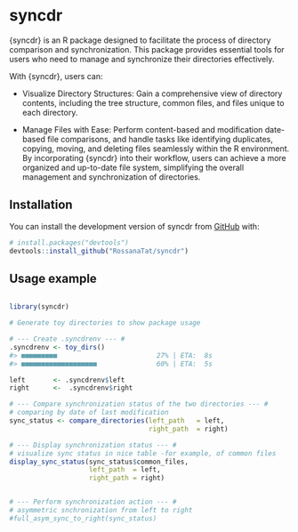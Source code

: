 
<!-- README.md is generated from README.Rmd. Please edit that file -->

# syncdr

<!-- badges: start -->
<!-- badges: end -->

{syncdr} is an R package designed to facilitate the process of directory
comparison and synchronization. This package provides essential tools
for users who need to manage and synchronize their directories
effectively.

With {syncdr}, users can:

- Visualize Directory Structures: Gain a comprehensive view of directory
  contents, including the tree structure, common files, and files unique
  to each directory.

- Manage Files with Ease: Perform content-based and modification
  date-based file comparisons, and handle tasks like identifying
  duplicates, copying, moving, and deleting files seamlessly within the
  R environment. By incorporating {syncdr} into their workflow, users
  can achieve a more organized and up-to-date file system, simplifying
  the overall management and synchronization of directories.

## Installation

You can install the development version of syncdr from
[GitHub](https://github.com/) with:

``` r
# install.packages("devtools")
devtools::install_github("RossanaTat/syncdr")
```

## Usage example

``` r

library(syncdr)

# Generate toy directories to show package usage

# --- Create .syncdrenv --- #
.syncdrenv <- toy_dirs()
#> ■■■■■■■■■                         27% | ETA:  8s
#> ■■■■■■■■■■■■■■■■■■■               60% | ETA:  5s
```

``` r
left       <- .syncdrenv$left
right      <-  .syncdrenv$right

# --- Compare synchronization status of the two directories --- #
# comparing by date of last modification
sync_status <- compare_directories(left_path   = left,
                                   right_path  = right)

# --- Display synchronization status --- #
# visualize sync status in nice table -for example, of common files
display_sync_status(sync_status$common_files,
                    left_path  = left,
                    right_path = right)
```

<div class="datatables html-widget html-fill-item" id="htmlwidget-66ae68e0399aa5849e19" style="width:100%;height:auto;"></div>
<script type="application/json" data-for="htmlwidget-66ae68e0399aa5849e19">{"x":{"filter":"none","vertical":false,"data":[["1","2","3","4","5","6","7"],["/B/B1.Rds","/B/B2.Rds","/C/C1.Rds","/C/C2.Rds","/C/C3.Rds","/D/D1.Rds","/D/D2.Rds"],["/B/B1.Rds","/B/B2.Rds","/C/C1.Rds","/C/C2.Rds","/C/C3.Rds","/D/D1.Rds","/D/D2.Rds"],["2024-07-17T15:36:59Z","2024-07-17T15:37:02Z","2024-07-17T15:37:00Z","2024-07-17T15:37:03Z","2024-07-17T15:37:05Z","2024-07-17T15:37:02Z","2024-07-17T15:37:05Z"],["2024-07-17T15:37:00Z","2024-07-17T15:37:03Z","2024-07-17T15:37:06Z","2024-07-17T15:37:04Z","2024-07-17T15:37:06Z","2024-07-17T15:37:01Z","2024-07-17T15:37:04Z"],[false,false,false,false,false,true,true],[true,true,true,true,true,false,false],["older in left, newer in right dir","older in left, newer in right dir","older in left, newer in right dir","older in left, newer in right dir","older in left, newer in right dir","newer in left, older in right dir","newer in left, older in right dir"]],"container":"<table class=\"display\">\n  <thead>\n    <tr>\n      <th> <\/th>\n      <th>path_left<\/th>\n      <th>path_right<\/th>\n      <th>modification_time_left<\/th>\n      <th>modification_time_right<\/th>\n      <th>is_new_left<\/th>\n      <th>is_new_right<\/th>\n      <th>sync_status<\/th>\n    <\/tr>\n  <\/thead>\n<\/table>","options":{"pageLength":10,"columnDefs":[{"targets":[5,6],"createdCell":"function(td, cellData, rowData, row, col) {\n                            if (cellData === true) {\n                              $(td).css({'background-color': '#F8F4FF'});\n                            } else {\n                              $(td).css({'background-color': '#F0F8FF'});\n                            }\n                          }"},{"targets":7,"createdCell":"function(td, cellData, rowData, row, col) {\n                             if (cellData.includes('different content') ||\n                                 cellData.includes('same date') ||\n                                 cellData.includes('only in right')) {\n                              $(td).css({'background-color': '#a9def9'});\n                            } else {\n                              $(td).css({'background-color': '#e4c1f9'});\n                            }\n                          }"},{"orderable":false,"targets":0},{"name":" ","targets":0},{"name":"path_left","targets":1},{"name":"path_right","targets":2},{"name":"modification_time_left","targets":3},{"name":"modification_time_right","targets":4},{"name":"is_new_left","targets":5},{"name":"is_new_right","targets":6},{"name":"sync_status","targets":7}],"order":[],"autoWidth":false,"orderClasses":false}},"evals":["options.columnDefs.0.createdCell","options.columnDefs.1.createdCell"],"jsHooks":[]}</script>

``` r

# --- Perform synchronization action --- #
# asymmetric snchronization from left to right 
#full_asym_sync_to_right(sync_status)
```
